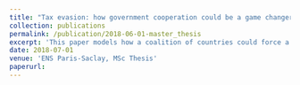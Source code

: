 ```yaml
---
title: "Tax evasion: how government cooperation could be a game changer"
collection: publications
permalink: /publication/2018-06-01-master_thesis
excerpt: 'This paper models how a coalition of countries could force a tax haven to cooperate. The coalition is built around a common capital tax rate and a joint tariff on the imports from the tax haven. The tariff is the threat used to induce the tax haven to cooperate. Thanks to a game theoretical approach, we describe how the members of the coalition bargain to set the common capital tax. Then the optimal tariff and its incidence are derived. We show that a mutually beneficial common capital tax can be set in the coalition. Then, we demonstrate that a tariff on tax haven imports is efficient to force the tax haven to cooperate if the import level from the tax haven is sufficiently high and if the imported goods are normal.'
date: 2018-07-01
venue: 'ENS Paris-Saclay, MSc Thesis'
paperurl:
---
```

